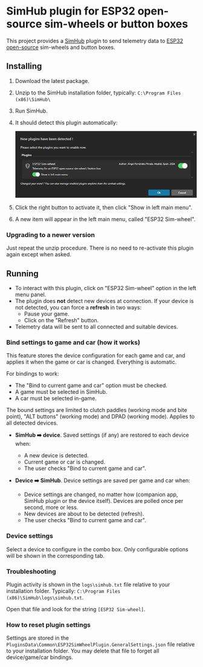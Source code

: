 # SimHub plugin for ESP32 open-source sim-wheels or button boxes

This project provides a [SimHub](https://www.simhubdash.com/)
plugin to send telemetry data to
[ESP32 open-source](https://github.com/afpineda/OpenSourceSimWheelESP32)
sim-wheels and button boxes.

## Installing

1. Download the latest package.
2. Unzip to the SimHub installation folder, typically:
    `C:\Program Files (x86)\SimHub\`
3. Run SimHub.
4. It should detect this plugin automatically:

   ![Plugin detection](./doc/SimHubAutodetect.png)

5. Click the right button to activate it, then click "Show in left main menu".
6. A new item will appear in the left main menu, called "ESP32 Sim-wheel".

### Upgrading to a newer version

Just repeat the unzip procedure.
There is no need to re-activate this plugin again
except when asked.

## Running

- To interact with this plugin, click on "ESP32 Sim-wheel" option
  in the left menu panel.
- The plugin does **not** detect new devices at connection.
  If your device is not detected, you can force a **refresh** in two ways:
  - Pause your game.
  - Click on the "Refresh" button.
- Telemetry data will be sent to all connected and suitable devices.

### Bind settings to game and car (how it works)

This feature stores the device configuration for each game and car,
and applies it when the game or car is changed.
Everything is automatic.

For bindings to work:

- The "Bind to current game and car" option must be checked.
- A game must be selected in SimHub.
- A car must be selected in-game.

The bound settings are limited to clutch paddles (working mode and bite point),
"ALT buttons" (working mode) and DPAD (working mode).
Applies to all detected devices.

- **SimHub ➡️ device**. Saved settings (if any) are restored to each device when:
  - A new device is detected.
  - Current game or car is changed.
  - The user checks "Bind to current game and car".

- **Device ➡️ SimHub**. Device settings are saved per game and car when:
  - Device settings are changed, no matter how
    (companion app, SimHub plugin or the device itself).
    Devices are polled once per second, more or less.
  - New devices are about to be detected (refresh).
  - The user checks "Bind to current game and car".

### Device settings

Select a device to configure in the combo box.
Only configurable options will be shown in the corresponding tab.

### Troubleshooting

Plugin activity is shown in the `logs\simhub.txt` file relative to
your installation folder. Typically:
`C:\Program Files (x86)\SimHub\logs\simhub.txt`.

Open that file and look for the string `[ESP32 Sim-wheel]`.

### How to reset plugin settings

Settings are stored in the
`PluginsData\Common\ESP32SimWheelPlugin.GeneralSettings.json`
file relative to your installation folder.
You may delete that file to forget all device/game/car bindings.
